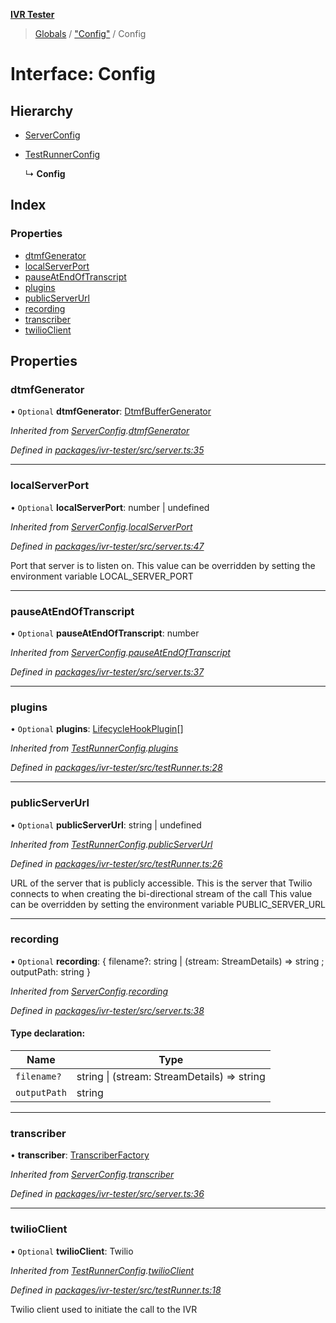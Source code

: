 **[IVR Tester](../README.md)**

> [Globals](../README.md) / ["Config"](../modules/_config_.md) / Config

# Interface: Config

## Hierarchy

* [ServerConfig](_server_.serverconfig.md)

* [TestRunnerConfig](_testrunner_.testrunnerconfig.md)

  ↳ **Config**

## Index

### Properties

* [dtmfGenerator](_config_.config.md#dtmfgenerator)
* [localServerPort](_config_.config.md#localserverport)
* [pauseAtEndOfTranscript](_config_.config.md#pauseatendoftranscript)
* [plugins](_config_.config.md#plugins)
* [publicServerUrl](_config_.config.md#publicserverurl)
* [recording](_config_.config.md#recording)
* [transcriber](_config_.config.md#transcriber)
* [twilioClient](_config_.config.md#twilioclient)

## Properties

### dtmfGenerator

• `Optional` **dtmfGenerator**: [DtmfBufferGenerator](_dtmf_dtmfplayer_.dtmfbuffergenerator.md)

*Inherited from [ServerConfig](_server_.serverconfig.md).[dtmfGenerator](_server_.serverconfig.md#dtmfgenerator)*

*Defined in [packages/ivr-tester/src/server.ts:35](https://github.com/SketchingDev/ivr-tester/blob/f7aae90/packages/ivr-tester/src/server.ts#L35)*

___

### localServerPort

• `Optional` **localServerPort**: number \| undefined

*Inherited from [ServerConfig](_server_.serverconfig.md).[localServerPort](_server_.serverconfig.md#localserverport)*

*Defined in [packages/ivr-tester/src/server.ts:47](https://github.com/SketchingDev/ivr-tester/blob/f7aae90/packages/ivr-tester/src/server.ts#L47)*

Port that server is to listen on.
This value can be overridden by setting the environment variable LOCAL_SERVER_PORT

___

### pauseAtEndOfTranscript

• `Optional` **pauseAtEndOfTranscript**: number

*Inherited from [ServerConfig](_server_.serverconfig.md).[pauseAtEndOfTranscript](_server_.serverconfig.md#pauseatendoftranscript)*

*Defined in [packages/ivr-tester/src/server.ts:37](https://github.com/SketchingDev/ivr-tester/blob/f7aae90/packages/ivr-tester/src/server.ts#L37)*

___

### plugins

• `Optional` **plugins**: [LifecycleHookPlugin](_plugins_lifecycle_lifecyclehookplugin_.lifecyclehookplugin.md)[]

*Inherited from [TestRunnerConfig](_testrunner_.testrunnerconfig.md).[plugins](_testrunner_.testrunnerconfig.md#plugins)*

*Defined in [packages/ivr-tester/src/testRunner.ts:28](https://github.com/SketchingDev/ivr-tester/blob/f7aae90/packages/ivr-tester/src/testRunner.ts#L28)*

___

### publicServerUrl

• `Optional` **publicServerUrl**: string \| undefined

*Inherited from [TestRunnerConfig](_testrunner_.testrunnerconfig.md).[publicServerUrl](_testrunner_.testrunnerconfig.md#publicserverurl)*

*Defined in [packages/ivr-tester/src/testRunner.ts:26](https://github.com/SketchingDev/ivr-tester/blob/f7aae90/packages/ivr-tester/src/testRunner.ts#L26)*

URL of the server that is publicly accessible. This is the
server that Twilio connects to when creating the bi-directional
stream of the call
This value can be overridden by setting the environment variable PUBLIC_SERVER_URL

___

### recording

• `Optional` **recording**: { filename?: string \| (stream: StreamDetails) => string ; outputPath: string  }

*Inherited from [ServerConfig](_server_.serverconfig.md).[recording](_server_.serverconfig.md#recording)*

*Defined in [packages/ivr-tester/src/server.ts:38](https://github.com/SketchingDev/ivr-tester/blob/f7aae90/packages/ivr-tester/src/server.ts#L38)*

#### Type declaration:

Name | Type |
------ | ------ |
`filename?` | string \| (stream: StreamDetails) => string |
`outputPath` | string |

___

### transcriber

•  **transcriber**: [TranscriberFactory](../modules/_plugins_transcription_transcriberfactory_.md#transcriberfactory)

*Inherited from [ServerConfig](_server_.serverconfig.md).[transcriber](_server_.serverconfig.md#transcriber)*

*Defined in [packages/ivr-tester/src/server.ts:36](https://github.com/SketchingDev/ivr-tester/blob/f7aae90/packages/ivr-tester/src/server.ts#L36)*

___

### twilioClient

• `Optional` **twilioClient**: Twilio

*Inherited from [TestRunnerConfig](_testrunner_.testrunnerconfig.md).[twilioClient](_testrunner_.testrunnerconfig.md#twilioclient)*

*Defined in [packages/ivr-tester/src/testRunner.ts:18](https://github.com/SketchingDev/ivr-tester/blob/f7aae90/packages/ivr-tester/src/testRunner.ts#L18)*

Twilio client used to initiate the call to the IVR
